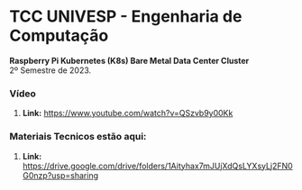 # TCC UNIVESP - Engenharia de Computação

<b>Raspberry Pi Kubernetes (K8s) Bare Metal Data Center Cluster</b><br>
2º Semestre de 2023.

### Vídeo
1. <b>Link:</b> https://www.youtube.com/watch?v=QSzvb9y00Kk


### Materiais Tecnicos estão aqui:

1. <b>Link:</b> https://drive.google.com/drive/folders/1Aityhax7mJUjXdQsLYXsyLj2FN0G0nzp?usp=sharing
